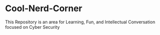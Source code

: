 # Cool-Nerd-Corner
This Repository is an area for Learning, Fun, and Intellectual Conversation focused on Cyber Security
